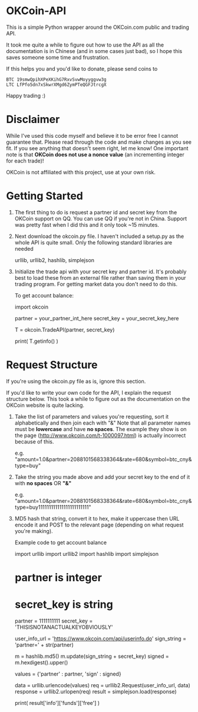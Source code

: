OKCoin-API
==========

This is a simple Python wrapper around the OKCoin.com public and trading API.

It took me quite a while to figure out how to use the API as all the documentation
is in Chinese (and in some cases just bad), so I hope this saves someone some time and frustration.

If this helps you and you'd like to donate, please send coins to

    BTC 19smwQpihXPeXKihG7RxvSvwMoyyggvw3g
    LTC LfPfo5dn7xSkwrXMgd6ZymPTeQGFJtrcgX
    
Happy trading :)

Disclaimer
==========

While I've used this code myself and believe it to be error free I cannot guarantee that.  Please read through the code and make changes as you see fit. If you see anything that doesn't seem right, let me know! One important note is that __OKCoin does not use a nonce value__ (an incrementing integer for each trade)!

OKCoin is not affiliated with this project, use at your own risk.

Getting Started
==========

1. The first thing to do is request a partner id and secret key from the OKCoin support on QQ.  You can use QQ if you're not in China.  Support was pretty fast when I did this and it only took ~15 minutes.

2. Next download the okcoin.py file. I haven't included a setup.py as the whole API is quite small.  Only the following standard libraries are needed

     urllib, urllib2, hashlib, simplejson
  
3. Initialize the trade api with your secret key and partner id.  It's probably best to load these from an external file rather than saving them in your trading program.  For getting market data you don't need to do this.

    To get account balance:
  
    import okcoin
  
    partner = your_partner_int_here
    secret_key = your_secret_key_here
  
    T = okcoin.TradeAPI(partner, secret_key)
  
    print( T.getinfo() )
  

Request Structure
==========

If you're using the okcoin.py file as is, ignore this section.

If you'd like to write your own code for the API, I explain the request structure below.  This took a while to figure out as the documentation on the OKCoin website is quite lacking.

1. Take the list of parameters and values you're requesting, sort it alphabetically and then join each with "&"
Note that all parameter names must be __lowercase__ and have __no spaces__.  The example they show is on the page (http://www.okcoin.com/t-1000097.html) is actually incorrect because of this.

    e.g. "amount=1.0&partner=2088101568338364&rate=680&symbol=btc_cny&type=buy"

2. Take the string you made above and add your secret key to the end of it with __no spaces__ OR __"&"__

    e.g. "amount=1.0&partner=2088101568338364&rate=680&symbol=btc_cny&type=buy111111111111111111111111"
    
3. MD5 hash that string, convert it to hex, make it uppercase then URL encode it and POST to the relevant page (depending on what request you're making).


    Example code to get account balance
    
    import urllib
    import urllib2
    import hashlib
    import simplejson
     
    # partner is integer
    # secret_key is string
     
    partner = 1111111111
    secret_key = 'THISISNOTANACTUALKEYOBVIOUSLY'
     
    user_info_url = 'https://www.okcoin.com/api/userinfo.do'
    sign_string = 'partner=' + str(partner)
     
    m = hashlib.md5()
    m.update(sign_string + secret_key)
    signed = m.hexdigest().upper()
     
    values = {'partner' : partner,
              'sign' : signed}
     
    data = urllib.urlencode(values)
    req = urllib2.Request(user_info_url, data)
    response = urllib2.urlopen(req)
    result = simplejson.load(response)
     
    print( result['info']['funds']['free'] )
    
    




